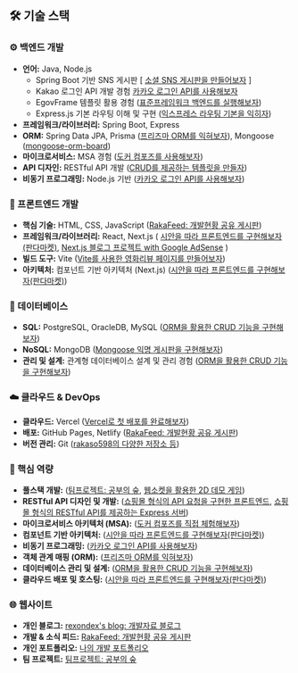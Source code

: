 ## 🛠️ 기술 스택

### ⚙️ 백엔드 개발

* **언어:** Java, Node.js
    * Spring Boot 기반 SNS 게시판 [ [소셜 SNS 게시판을 만들어보자](https://github.com/rakaso598/spring-sns-board) ]
    * Kakao 로그인 API 개발 경험 [카카오 로그인 API를 사용해보자](https://github.com/rakaso598/kakao-login-api)
    * EgovFrame 템플릿 활용 경험 ([표준프레임워크 백엔드를 실행해보자](https://github.com/rakaso598/egovframe-template-simple-backend))
    * Express.js 기본 라우팅 이해 및 구현 ([익스프레스 라우팅 기본을 익히자](https://github.com/rakaso598/express-routing-basic))
* **프레임워크/라이브러리:** Spring Boot, Express
* **ORM:** Spring Data JPA, Prisma ([프리즈마 ORM를 익혀보자](https://github.com/rakaso598/prisma-orm-basic)), Mongoose ([mongoose-orm-board](https://github.com/rakaso598/mongoose-orm-board))
* **마이크로서비스:** MSA 경험 ([도커 컴포즈를 사용해보자](https://github.com/rakaso598/my-docker-compose))
* **API 디자인:** RESTful API 개발 ([CRUD를 제공하는 템플릿을 만들자](https://github.com/rakaso598/spring-crud-template))
* **비동기 프로그래밍:** Node.js 기반 ([카카오 로그인 API를 사용해보자](https://github.com/rakaso598/kakao-login-api))

### 🎨 프론트엔드 개발

* **핵심 기술:** HTML, CSS, JavaScript ([RakaFeed: 개발현황 공유 게시판](https://github.com/rakaso598/rakaso598.github.io))
* **프레임워크/라이브러리:** React, Next.js ( [시안을 따라 프론트엔드를 구현해보자(판다마켓)](https://github.com/rakaso598/pandamarket-fe), [Next.js 블로그 프로젝트 with Google AdSense](https://github.com/rakaso598/nextjs-adsense-blog) )
* **빌드 도구:** Vite ([Vite를 사용한 영화리뷰 페이지를 만들어보자](https://github.com/rakaso598/vite-movie-info))
* **아키텍처:** 컴포넌트 기반 아키텍처 (Next.js) ([시안을 따라 프론트엔드를 구현해보자(판다마켓)](https://github.com/rakaso598/pandamarket-fe))

### 💾 데이터베이스

* **SQL:** PostgreSQL, OracleDB, MySQL ([ORM을 활용한 CRUD 기능을 구현해보자](https://github.com/rakaso598/rdbms-crud-community))
* **NoSQL:** MongoDB ([Mongoose 익명 게시판을 구현해보자](https://github.com/rakaso598/mongoose-anonymous-board))
* **관리 및 설계:** 관계형 데이터베이스 설계 및 관리 경험 ([ORM을 활용한 CRUD 기능을 구현해보자](https://github.com/rakaso598/rdbms-crud-community))

### ☁️ 클라우드 & DevOps

* **클라우드:** Vercel ([Vercel로 첫 배포를 완료해보자](https://github.com/rakaso598/introduce-ra))
* **배포:** GitHub Pages, Netlify ([RakaFeed: 개발현황 공유 게시판](https://github.com/rakaso598/rakaso598.github.io))
* **버전 관리:** Git ([rakaso598의 다양한 저장소 등](https://github.com/rakaso598/rakaso598))

### 🎯 핵심 역량

* **풀스택 개발:** ([팀프로젝트: 공부의 숲](https://github.com/rakaso598/studyforest-fs), [웹소켓을 활용한 2D 데모 게임](https://github.com/rakaso598/community-adventure-demo))
* **RESTful API 디자인 및 개발:** ([쇼핑몰 형식의 API 요청을 구현한 프론트엔드](https://github.com/rakaso598/biz-shop-fe), [쇼핑몰 형식의 RESTful API를 제공하는 Express 서버](https://github.com/rakaso598/biz-shop-be))
* **마이크로서비스 아키텍처 (MSA):** ([도커 컴포즈를 직접 체험해보자](https://github.com/rakaso598/my-docker-compose))
* **컴포넌트 기반 아키텍처:** ([시안을 따라 프론트엔드를 구현해보자(판다마켓)](https://github.com/rakaso598/pandamarket-fe))
* **비동기 프로그래밍:** ([카카오 로그인 API를 사용해보자](https://github.com/rakaso598/kakao-login-api))
* **객체 관계 매핑 (ORM):** ([프리즈마 ORM를 익혀보자](https://github.com/rakaso598/prisma-orm-basic))
* **데이터베이스 관리 및 설계:** ([ORM을 활용한 CRUD 기능을 구현해보자](https://github.com/rakaso598/rdbms-crud-community))
* **클라우드 배포 및 호스팅:** ([시안을 따라 프론트엔드를 구현해보자(판다마켓)](https://github.com/rakaso598/pandamarket-fe))

### 🌐 웹사이트

* **개인 블로그:** [rexondex's blog: 개발자료 블로그](https://rexondex.tistory.com/)
* **개발 & 소식 피드:** [RakaFeed: 개발현황 공유 게시판](https://rakaso598.github.io/)
* **개인 포트폴리오:** [나의 개발 포트폴리오](https://rakaso598.github.io/portfolio/)
* **팀 프로젝트:** [팀프로젝트: 공부의 숲](https://rakaso598.github.io/portfolio/study-forest/)

